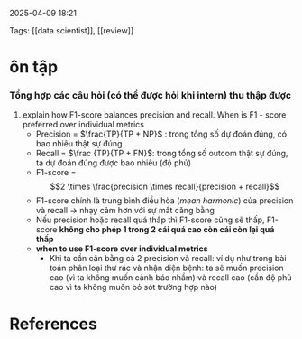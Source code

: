 2025-04-09 18:21


Tags: [[data scientist]], [[review]] 

# ôn tập
### Tổng hợp các câu hỏi (có thể được hỏi khi intern) thu thập được 

1. explain how F1-score balances precision and recall. When is F1 - score preferred over individual metrics
	- Precision = $\frac{TP}{TP + NP}$ : trong tổng số dự đoán đúng, có bao nhiêu thật sự đúng
	- Recall = $\frac {TP}{TP + FN}$: trong tổng số outcom thật sự đúng, ta dự đoán đúng được bao nhiêu (độ phủ)
	- F1-score = $$2 \times \frac{precision \times recall}{precision + recall}$$
	- F1-score chính là trung bình điều hòa (*mean harmonic*) của precision và recall -> nhạy cảm hơn với sự mất căng bằng
	- Nếu precision hoặc recall quá thấp thì F1-score cũng sẽ thấp, F1-score **không cho phép 1 trong 2 cái quá cao còn cái còn lại quá thấp**
	- **when to use F1-score over individual metrics** 
		- Khi ta cần cân bằng cả 2 precision và recall: ví dụ như trong bài toán phân loại thư rác và nhận diện bệnh: ta sẽ muốn precision cao (vì ta không muốn cảnh báo nhầm) và recall cao (cần độ phủ cao vì ta không muốn bỏ sót trường hợp nào)

# References
